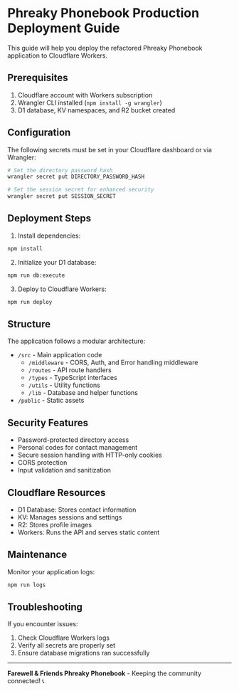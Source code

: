 # Phreaky Phonebook Production Deployment Guide

This guide will help you deploy the refactored Phreaky Phonebook application to Cloudflare Workers.

## Prerequisites

1. Cloudflare account with Workers subscription
2. Wrangler CLI installed (`npm install -g wrangler`)
3. D1 database, KV namespaces, and R2 bucket created

## Configuration

The following secrets must be set in your Cloudflare dashboard or via Wrangler:

```bash
# Set the directory password hash
wrangler secret put DIRECTORY_PASSWORD_HASH

# Set the session secret for enhanced security
wrangler secret put SESSION_SECRET
```

## Deployment Steps

1. Install dependencies:

```bash
npm install
```

2. Initialize your D1 database:

```bash
npm run db:execute
```

3. Deploy to Cloudflare Workers:

```bash
npm run deploy
```

## Structure

The application follows a modular architecture:

- `/src` - Main application code
  - `/middleware` - CORS, Auth, and Error handling middleware
  - `/routes` - API route handlers
  - `/types` - TypeScript interfaces
  - `/utils` - Utility functions
  - `/lib` - Database and helper functions
- `/public` - Static assets

## Security Features

- Password-protected directory access
- Personal codes for contact management
- Secure session handling with HTTP-only cookies
- CORS protection
- Input validation and sanitization

## Cloudflare Resources

- D1 Database: Stores contact information
- KV: Manages sessions and settings
- R2: Stores profile images
- Workers: Runs the API and serves static content

## Maintenance

Monitor your application logs:

```bash
npm run logs
```

## Troubleshooting

If you encounter issues:

1. Check Cloudflare Workers logs
2. Verify all secrets are properly set
3. Ensure database migrations ran successfully

---

**Farewell & Friends Phreaky Phonebook** - Keeping the community connected! 📞
